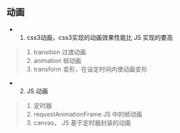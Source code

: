 ## 动画
* 1. css3动画，css3实现的动画效果性能比 JS 实现的要高
>1. transition 过渡动画
> 2. animation 帧动画
> 3. transform 变形，在设定时间内使动画变形
* 2. JS 动画
>  1. 定时器
>  2. requestAnimationFrame JS 中的帧动画
>  3. canvas， JS 基于定时器封装的动画





